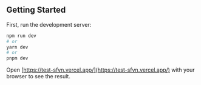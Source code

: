 ## Getting Started

First, run the development server:

```bash
npm run dev
# or
yarn dev
# or
pnpm dev
```

Open [https://test-sfvn.vercel.app/](https://test-sfvn.vercel.app/) with your browser to see the result.
